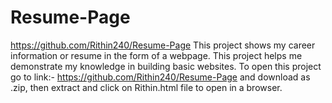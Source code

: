 # Resume-Page
https://github.com/Rithin240/Resume-Page 
This project shows my career information or resume in the form of a webpage.
This project helps me demonstrate my knowledge in building basic websites.
To open this project go to link:- https://github.com/Rithin240/Resume-Page and download as .zip, then extract  and click on Rithin.html file to open in a browser.
